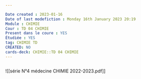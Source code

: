 ```yaml
---

Date created : 2023-01-16
Date of last modefiction : Monday 16th January 2023 20:19
Module : CHIMIE
Cour : TD 04 CHIMIE
Present dans le coure : YES
Étudiée : YES
tag: CHIMIE TD
CREATED: NO
cards-deck: CHIMIE::TD 04 CHIMIE
---
```

```toc
```

![[série N°4 médecine CHIMIE 2022-2023.pdf]]